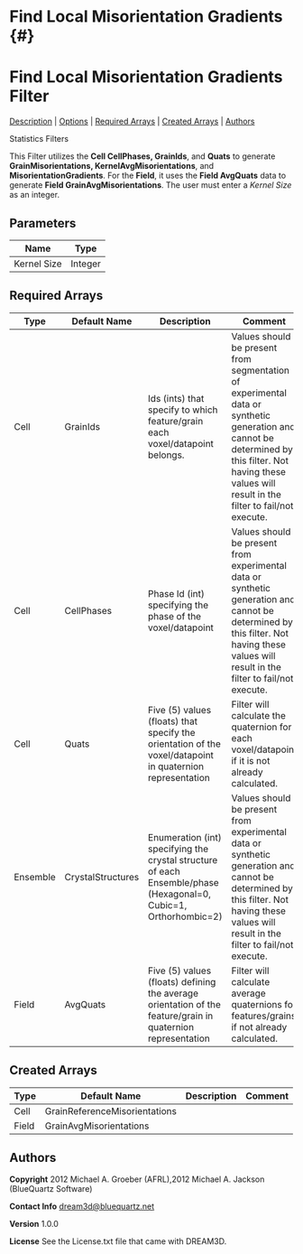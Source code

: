 Find Local Misorientation Gradients {#}
======
<h1 class="pHeading1">Find Local Misorientation Gradients Filter</h1>
<p class="pCellBody">
<a href="../StatisticsFilters/FindLocalMisorientationGradients.html#wp2">Description</a> | <a href="../StatisticsFilters/FindLocalMisorientationGradients.html#wp3">Options</a> | <a href="../StatisticsFilters/FindLocalMisorientationGradients.html#wp4">Required Arrays</a> | <a href="../StatisticsFilters/FindLocalMisorientationGradients.html#wp5">Created Arrays</a> | <a href="../StatisticsFilters/FindLocalMisorientationGradients.html#wp1">Authors</a> 

Statistics Filters


This Filter utilizes the __Cell CellPhases, GrainIds__, and __Quats__ to generate __GrainMisorientations, KernelAvgMisorientations__, and __MisorientationGradients__. For the __Field__, it uses the __Field AvgQuats__ data to generate __Field GrainAvgMisorientations__. The user must enter a _Kernel Size_ as an integer.


## Parameters ## 

| Name | Type |
|------|------|
| Kernel Size | Integer |

## Required Arrays ##

| Type | Default Name | Description | Comment |
|------|--------------|-------------|---------|
| Cell | GrainIds | Ids (ints) that specify to which feature/grain each voxel/datapoint belongs. | Values should be present from segmentation of experimental data or synthetic generation and cannot be determined by this filter. Not having these values will result in the filter to fail/not execute. |
| Cell | CellPhases | Phase Id (int) specifying the phase of the voxel/datapoint | Values should be present from experimental data or synthetic generation and cannot be determined by this filter. Not having these values will result in the filter to fail/not execute. |
| Cell | Quats | Five (5) values (floats) that specify the orientation of the voxel/datapoint in quaternion representation | Filter will calculate the quaternion for each voxel/datapoint if it is not already calculated. |
| Ensemble | CrystalStructures | Enumeration (int) specifying the crystal structure of each Ensemble/phase (Hexagonal=0, Cubic=1, Orthorhombic=2) | Values should be present from experimental data or synthetic generation and cannot be determined by this filter. Not having these values will result in the filter to fail/not execute. |
| Field | AvgQuats | Five (5) values (floats) defining the average orientation of the feature/grain in quaternion representation | Filter will calculate average quaternions for features/grains if not already calculated. |

## Created Arrays ##

| Type | Default Name | Description | Comment |
|------|--------------|-------------|---------|
| Cell | GrainReferenceMisorientations |  |
| Field | GrainAvgMisorientations |  |

## Authors ##

**Copyright** 2012 Michael A. Groeber (AFRL),2012 Michael A. Jackson (BlueQuartz Software)

**Contact Info** dream3d@bluequartz.net

**Version** 1.0.0

**License**  See the License.txt file that came with DREAM3D.



